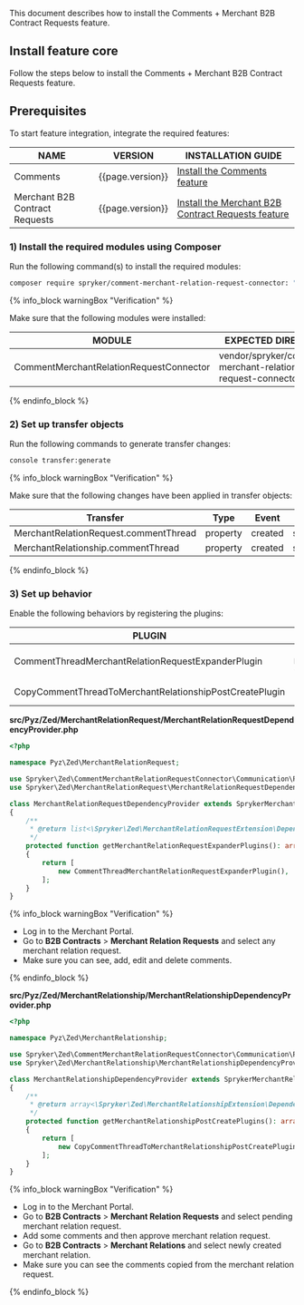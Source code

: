 This document describes how to install the Comments + Merchant B2B Contract Requests feature.

## Install feature core

Follow the steps below to install the Comments + Merchant B2B Contract Requests feature.

## Prerequisites

To start feature integration, integrate the required features:

| NAME                           | VERSION          | INSTALLATION GUIDE                                                                                                                                                                             |
|--------------------------------|------------------|------------------------------------------------------------------------------------------------------------------------------------------------------------------------------------------------|
| Comments                       | {{page.version}} | [Install the Comments feature](/docs/pbc/all/cart-and-checkout/{{page.version}}/base-shop/install-and-upgrade/install-features/install-the-comments-feature.html)                              |
| Merchant B2B Contract Requests | {{page.version}} | [Install the Merchant B2B Contract Requests feature](/docs/pbc/all/merchant-management/{{page.version}}/base-shop/install-and-upgrade/install-the-merchant-b2b-contract-requests-feature.html) |

### 1) Install the required modules using Composer

Run the following command(s) to install the required modules:

```bash
composer require spryker/comment-merchant-relation-request-connector: "^1.0.0" --update-with-dependencies
```

{% info_block warningBox "Verification" %}

Make sure that the following modules were installed:

| MODULE                                  | EXPECTED DIRECTORY                                         |
|-----------------------------------------|------------------------------------------------------------|
| CommentMerchantRelationRequestConnector | vendor/spryker/comment-merchant-relation-request-connector |

{% endinfo_block %}

### 2) Set up transfer objects

Run the following commands to generate transfer changes:

```bash
console transfer:generate
```

{% info_block warningBox "Verification" %}

Make sure that the following changes have been applied in transfer objects:

| Transfer                              | Type     | Event   | Path                                                          |
|---------------------------------------|----------|---------|---------------------------------------------------------------|
| MerchantRelationRequest.commentThread | property | created | src/Generated/Shared/Transfer/MerchantRelationRequestTransfer |
| MerchantRelationship.commentThread    | property | created | src/Generated/Shared/Transfer/MerchantRelationshipTransfer    |

{% endinfo_block %}

### 3) Set up behavior

Enable the following behaviors by registering the plugins:

| PLUGIN                                                  | SPECIFICATION                                                                          | PREREQUISITES | NAMESPACE                                                                                        |
|---------------------------------------------------------|----------------------------------------------------------------------------------------|---------------|--------------------------------------------------------------------------------------------------|
| CommentThreadMerchantRelationRequestExpanderPlugin      | Populates `MerchantRelationRequestTransfer.commentThread` with related comment thread. |               | Spryker\Zed\CommentMerchantRelationRequestConnector\Communication\Plugin\MerchantRelationRequest |
| CopyCommentThreadToMerchantRelationshipPostCreatePlugin | Copies comment thread from merchant relation request to merchant relationship.         |               | Spryker\Zed\CommentMerchantRelationRequestConnector\Communication\Plugin\MerchantRelationship    |

**src/Pyz/Zed/MerchantRelationRequest/MerchantRelationRequestDependencyProvider.php**

```php
<?php

namespace Pyz\Zed\MerchantRelationRequest;

use Spryker\Zed\CommentMerchantRelationRequestConnector\Communication\Plugin\MerchantRelationRequest\CommentThreadMerchantRelationRequestExpanderPlugin;
use Spryker\Zed\MerchantRelationRequest\MerchantRelationRequestDependencyProvider as SprykerMerchantRelationRequestDependencyProvider;

class MerchantRelationRequestDependencyProvider extends SprykerMerchantRelationRequestDependencyProvider
{
    /**
     * @return list<\Spryker\Zed\MerchantRelationRequestExtension\Dependency\Plugin\MerchantRelationRequestExpanderPluginInterface>
     */
    protected function getMerchantRelationRequestExpanderPlugins(): array
    {
        return [
            new CommentThreadMerchantRelationRequestExpanderPlugin(),
        ];
    }
}
```

{% info_block warningBox "Verification" %}

* Log in to the Merchant Portal.
* Go to **B2B Contracts** > **Merchant Relation Requests** and select any merchant relation request.
* Make sure you can see, add, edit and delete comments.

{% endinfo_block %}

**src/Pyz/Zed/MerchantRelationship/MerchantRelationshipDependencyProvider.php**

```php
<?php

namespace Pyz\Zed\MerchantRelationship;

use Spryker\Zed\CommentMerchantRelationRequestConnector\Communication\Plugin\MerchantRelationship\CopyCommentThreadToMerchantRelationshipPostCreatePlugin;
use Spryker\Zed\MerchantRelationship\MerchantRelationshipDependencyProvider as SprykerMerchantRelationshipDependencyProvider;

class MerchantRelationshipDependencyProvider extends SprykerMerchantRelationshipDependencyProvider
{
    /**
     * @return array<\Spryker\Zed\MerchantRelationshipExtension\Dependency\Plugin\MerchantRelationshipPostCreatePluginInterface>
     */
    protected function getMerchantRelationshipPostCreatePlugins(): array
    {
        return [
            new CopyCommentThreadToMerchantRelationshipPostCreatePlugin(),
        ];
    }
}
```

{% info_block warningBox "Verification" %}

* Log in to the Merchant Portal.
* Go to **B2B Contracts** > **Merchant Relation Requests** and select pending merchant relation request.
* Add some comments and then approve merchant relation request.
* Go to **B2B Contracts** > **Merchant Relations** and select newly created merchant relation.
* Make sure you can see the comments copied from the merchant relation request.

{% endinfo_block %}

